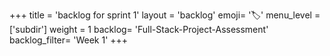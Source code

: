 +++
title = 'backlog for sprint 1'
layout = 'backlog'
emoji= '🏷️'
menu_level = ['subdir']
weight = 1
backlog= 'Full-Stack-Project-Assessment'
backlog_filter= 'Week 1'
+++
